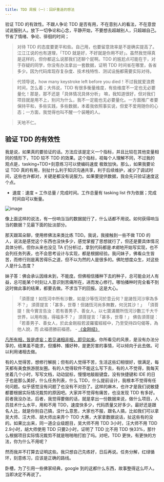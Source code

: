 ```yaml
---
title: TDD 周报（一）：回炉重造的想法
---
```


验证 TDD 的有效性。不跟人争论 TDD 是否有用，不在意别人的看法，不在意尝试说服别人。放下一切争论和心念，平静开始，不要想去超越别人，只超越自己。节省了情绪、争论、徘徊的时间；

> 对待 TDD 的态度要更平和些。自己用，也要留意效率是不是确实提高了。江江江说的也有道理，「TDD 就是好，不好就是你用不好」。虽然我觉得真是这样的，但你都这么说那我们还聊个屁啊。TDD 的尴尬点可能在于，对于存疑的同学，你没有办法拿出一套数据，证明 TDD 时间省在哪里，各省多少。因为代码库现存复杂度、技术栈特性、测试设施都需要实际对待。

> 代领导说，how many keystroke left before you died！不过我就爱浪费时间，怎么着；大伟说，TDD 有很多衡量维度，有些维度不一定也无必要量化！那是，那不还是「具体情况具体分析」 嘛，我知道很好，但对我们项目就是用不上，别问为什么，我不一定能也无必要量化。一方面推广者要保持平和，多些实践，多些数据，本着我依照事实说，但爱不爱用随你的心态；一方面，我觉得也叫不醒一个装睡的人。

> 天地不仁。

## 验证 TDD 的有效性

我是说，如果真的要验证的话。方法应该是定义一个指标，并且比较在其他变量相同的情形下，TDD 较不 TDD 的效果。这个指标，视每个人理解不同，不过我的观点是，tasking+TDD+刻意练习可以使编码速度 极致加快。那么，如果我要论证 TDD 真的有用，别扯什么利于知识沟通共享，利于后续维护，减少了调试时间，这些也许都对，关键是都没有说服力。如果要提供数据，我会先只验证速度这个点。

* 速度：速度 = 工作总量 / 完成时间。工作总量有 tasking list 作为依据；完成时间自可以衡量。

![image](https://cloud.githubusercontent.com/assets/11895199/24575303/79051f2a-16d4-11e7-91db-33daccd894e9.png)

像上面这样的说法，有一份响当当的数据就行了，什么话都不用说。如何获得响当当的数据？见最下面的扯淡部分。

那天跟耳朵聊，使用修佛法来类比练 TDD。我说，我接触到一些不做 TDD 的人，说法是感觉这个东西也没快多少，感觉掌握了思想就行了，但还是要具体情况具体分析。但你从来也没见 TA 们分析过，拿到代码都是*本能*地开始写实现，也不会列任务列表，也不会思考设计与实现，都是根据经验。我问妹子，佛看众生皆苦，而修行则是离苦得乐之道，但不以为然的人是很多的。佛陀想度众生，对这些人是什么态度？

妹子答：佛会承认因缘未到，不能度。但佛相信播种下去的种子，总可能会对人有益，总可能某个时刻让人意识到苦痛所在，进而发心修行。哪怕播种时完全看不到这时做此事的结果，都要去做。不求当下的回报。这是大心。

> 「須菩提！如恆河中所有沙數，如是沙等恆河於意云何？是諸恆河沙寧為多不？」
> 須菩提言：「甚多，世尊！但諸恆河尚多無數，何況其沙！」
> 「須菩提！我今實言告汝：若有善男子、善女人，以七寶滿爾所恆河沙數三千大千世界，以用布施，得福多不？」
> 須菩提言：「甚多，世尊！」
> 佛告須菩提：「若善男子、善女人，於此金剛般若波羅蜜經經中，乃至受持四句偈等，為他人說，而
此福德勝前福德。 - [《金刚经》](http://www.obf.org.tw/article/UA/UA02_%E5%85%A7%E6%96%87.pdf)

[凡所有相，皆是虚妄；若见诸相非相，即见如来](http://www.obf.org.tw/article/UA/UA02_%E5%85%A7%E6%96%87.pdf)。你所看见的风景，是没有办法分享的，结果虽不能求，但播种、播好种，是更厉害的事情，可以倾向于此去做。可以利用诸相去做。

有的人觉得苦，想修行解脱；但有的人觉得不苦，生活这些幻相很好，很满足，每天都有美食旅游朋友圈。有的人觉得软件不能这么写下去，有的人不觉得，我每天坐着几个小时，写写文档，动动鼠标，慢慢地敲敲键盘，没有快捷键和 IDE 的日子也是那么美好，什么任务列表，什么 TDD，什么提前设计，我根本不觉得有任何问题。似乎感觉没有问题了也没有不对劲了。这样的麻木，也许才是我们说敏捷都要根据实际情况裁剪的原因吧。大家并不觉得有痛苦，也没发现 TDD 有多好。前者我没办法，后者，我觉得要做的话，就是拿出一份数据来说，做什么项目，人员技术什么水平，用和不用 TDD，速度快多少，代码质量又好多少。最好还是跟名人比，就是你别自己搞，没什么意思，大家也不服，跟名人搞，比如我们可以拿吴大师、汪大师、胡大师出来弄个 TDD 大赛，大家拿数据说话，扯这些有的没的。如果比出来，同一道企业级题目，吴大师不用 TDD 3小时，汪大师不用 TDD 2.9小时，胡大师使用 TDD 只要2小时，证明了 TDD 比不用 TDD 快33%，那什么根据项目实际情况裁剪不就是啪啪啪打脸了吗。对吧，TDD 更快，有更快的方法，你为什么不用呢？

然而我并不打算去证明这些。我只想自己先练好，日后再说。任务分解，红绿循环，刻意练习，应该是正确的路线。

卧槽，为了引用一些佛家经典，google 到的这都什么东西，故事整得这么吓人。当即决定不再说了。
